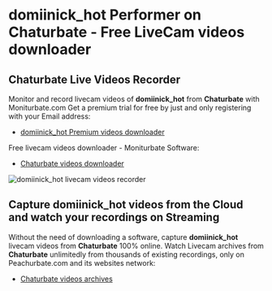 # domiinick_hot Performer on Chaturbate - Free LiveCam videos downloader

## Chaturbate Live Videos Recorder

Monitor and record livecam videos of **domiinick_hot** from **Chaturbate** with Moniturbate.com
Get a premium trial for free by just and only registering with your Email address:
* [domiinick_hot Premium videos downloader](https://moniturbate.com/request-demo-licence-key.html)

Free livecam videos downloader - Moniturbate Software:
* [Chaturbate videos downloader](https://moniturbate.com/moniturbate-download-software.html)

![domiinick_hot livecam videos recorder](https://peachurnet.com/templates/moniturbate-software.png)


## Capture domiinick_hot videos from the Cloud and watch your recordings on Streaming

Without the need of downloading a software, capture **domiinick_hot** livecam videos from **Chaturbate** 100% online.
Watch Livecam archives from **Chaturbate** unlimitedly from thousands of existing recordings, only on Peachurbate.com and its websites network:
* [Chaturbate videos archives](https://peachurnet.com/)